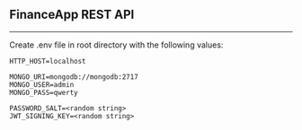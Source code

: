 ## FinanceApp REST API

---

Create .env file in root directory with the following values:
```
HTTP_HOST=localhost

MONGO_URI=mongodb://mongodb:2717
MONGO_USER=admin
MONGO_PASS=qwerty

PASSWORD_SALT=<random string>
JWT_SIGNING_KEY=<random string>
```